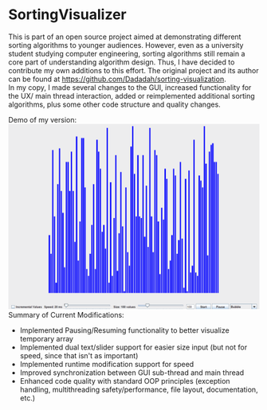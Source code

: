 # SortingVisualizer

This is part of an open source project aimed at demonstrating different sorting algorithms to younger audiences. However, even as a university student studying computer engineering, sorting algorithms still remain a core part of understanding algorithm design. Thus, I have decided to contribute my own additions to this effort. The original project and its author can be found at https://github.com/Dadadah/sorting-visualization.  
In my copy, I made several changes to the GUI, increased functionality for the UX/ main thread interaction, added or reimplemented additional sorting algorithms, plus some other code structure and quality changes.  



Demo of my version:  
![](src/SortingAnim2.gif)   
Summary of Current Modifications:  
  - Implemented Pausing/Resuming functionality to better visualize temporary array
  - Implemented dual text/slider support for easier size input (but not for speed, since that isn't as important)
  - Implemented runtime modification support for speed
  - Improved synchronization between GUI sub-thread and main thread
  - Enhanced code quality with standard OOP principles (exception handling, multithreading safety/performance, file layout, documentation, etc.)
